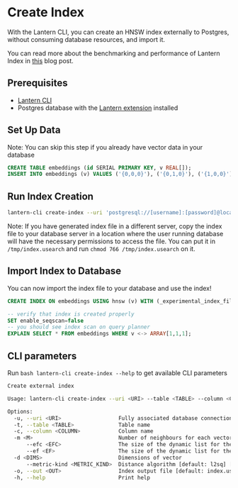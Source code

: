 # Create Index

With the Lantern CLI, you can create an HNSW index externally to Postgres, without consuming database resources, and import it.

You can read more about the benchmarking and performance of Lantern Index in [this](/blog/hnsw-index-creation) blog post.

## Prerequisites

- [Lantern CLI](/docs/lantern-cli/install)
- Postgres database with the [Lantern extension](/docs/lantern-db/install) installed

## Set Up Data

Note: You can skip this step if you already have vector data in your database

```sql
CREATE TABLE embeddings (id SERIAL PRIMARY KEY, v REAL[]);
INSERT INTO embeddings (v) VALUES ('{0,0,0}'), ('{0,1,0}'), ('{1,0,0}');
```

## Run Index Creation

```bash
lantern-cli create-index --uri 'postgresql://[username]:[password]@localhost:5432/[db]' --table "embeddings" --column "v" -m 10 --efc 128 --ef 64 --metric-kind l2sq --out /tmp/index.usearch
```

Note: If you have generated index file in a different server, copy the index file to your database server in a location where the user running database will have the necessary permissions to access the file. You can put it in `/tmp/index.usearch` and run `chmod 766 /tmp/index.usearch` on it.

## Import Index to Database

You can now import the index file to your database and use the index!

```sql
CREATE INDEX ON embeddings USING hnsw (v) WITH (_experimental_index_file='/tmp/index.usearch');

-- verify that index is created properly
SET enable_seqscan=false
-- you should see index scan on query planner
EXPLAIN SELECT * FROM embeddings WHERE v <-> ARRAY[1,1,1];
```

## CLI parameters

Run `bash lantern-cli create-index --help` to get available CLI parameters

```bash
Create external index

Usage: lantern-cli create-index --uri <URI> --table <TABLE> --column <COLUMN> -d <DIMS> [MORE OPTIONS]

Options:
  -u, --uri <URI>                  Fully associated database connection string including db name
  -t, --table <TABLE>              Table name
  -c, --column <COLUMN>            Column name
  -m <M>                           Number of neighbours for each vector [default: 16]
      --efc <EFC>                  The size of the dynamic list for the nearest neighbors in construction [default: 128]
      --ef <EF>                    The size of the dynamic list for the nearest neighbors in search [default: 64]
  -d <DIMS>                        Dimensions of vector
      --metric-kind <METRIC_KIND>  Distance algorithm [default: l2sq] [possible values: l2sq, cos, hamming]
  -o, --out <OUT>                  Index output file [default: index.usearch]
  -h, --help                       Print help
```

